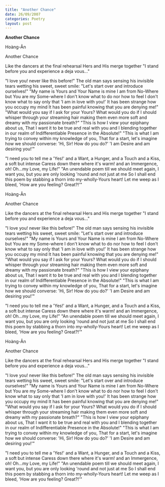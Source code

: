 ```yaml
---
title: "Another Chance"
date: 26/09/2007
categories: Poetry
layout: post
---
```


**Another Chance**

Hoàng-Ân

Another Chance

Like the dancers at the final rehearsal
Hers and His merge together
"I stand before you and experience a deja vous..."

"I love you! never like this before!"
The old man says sensing his invisible tears
wetting his sweet, sweet smile:
"Let's start over and introduce ourselves!"
"My name is Yours and Your Name is mine
I am from No-Where but You are my Some-where
I don't know what to do nor how to feel
I don't know what to say o­nly that 'I am in love with you!'
It has been strange how you occupy my mind
It has been painful knowing that you are denying me!"
"What would you say if I ask for your Yours?
What would you do if I should whisper through your streaming hair
making them even more soft and dreamy with my passionate breath?"
"This is how I view your epiphany about us,
That I want it to be true and real
with you and I blending together
in our realm of Indifferentiable Presence in the Absolute!"
"This is what I am trying to convey within my knowledge of you,
That for a start, let's imagine how we should converse:
'Hi, Sir! How do you do?'
'I am Desire and am desiring you!'"

"I need you to tell me a 'Yes!'
and a Want, a Hunger, and a Touch
and a Kiss, a soft but intense Caress down there where it's warm!
and an Immergence, oh!
Oh...my Love, my Life!"
"An unendable poem till we should meet again, I want you,
but you are o­nly looking 'round and not just at me
So I shall end this poem
by stabbing a thorn into my-wholly-Yours heart!
Let me weep as I bleed,
'How are you feeling?
Great?!'"

Hoàng-Ân

Another Chance

Like the dancers at the final rehearsal
Hers and His merge together
"I stand before you and experience a deja vous..."

"I love you! never like this before!"
The old man says sensing his invisible tears
wetting his sweet, sweet smile:
"Let's start over and introduce ourselves!"
"My name is Yours and Your Name is mine
I am from No-Where but You are my Some-where
I don't know what to do nor how to feel
I don't know what to say o­nly that 'I am in love with you!'
It has been strange how you occupy my mind
It has been painful knowing that you are denying me!"
"What would you say if I ask for your Yours?
What would you do if I should whisper through your streaming hair
making them even more soft and dreamy with my passionate breath?"
"This is how I view your epiphany about us,
That I want it to be true and real
with you and I blending together
in our realm of Indifferentiable Presence in the Absolute!"
"This is what I am trying to convey within my knowledge of you,
That for a start, let's imagine how we should converse:
'Hi, Sir! How do you do?'
'I am Desire and am desiring you!'"

"I need you to tell me a 'Yes!'
and a Want, a Hunger, and a Touch
and a Kiss, a soft but intense Caress down there where it's warm!
and an Immergence, oh!
Oh...my Love, my Life!"
"An unendable poem till we should meet again, I want you,
but you are o­nly looking 'round and not just at me
So I shall end this poem
by stabbing a thorn into my-wholly-Yours heart!
Let me weep as I bleed,
'How are you feeling?
Great?!'"

Hoàng-Ân

Another Chance

Like the dancers at the final rehearsal
Hers and His merge together
"I stand before you and experience a deja vous..."

"I love you! never like this before!"
The old man says sensing his invisible tears
wetting his sweet, sweet smile:
"Let's start over and introduce ourselves!"
"My name is Yours and Your Name is mine
I am from No-Where but You are my Some-where
I don't know what to do nor how to feel
I don't know what to say o­nly that 'I am in love with you!'
It has been strange how you occupy my mind
It has been painful knowing that you are denying me!"
"What would you say if I ask for your Yours?
What would you do if I should whisper through your streaming hair
making them even more soft and dreamy with my passionate breath?"
"This is how I view your epiphany about us,
That I want it to be true and real
with you and I blending together
in our realm of Indifferentiable Presence in the Absolute!"
"This is what I am trying to convey within my knowledge of you,
That for a start, let's imagine how we should converse:
'Hi, Sir! How do you do?'
'I am Desire and am desiring you!'"

"I need you to tell me a 'Yes!'
and a Want, a Hunger, and a Touch
and a Kiss, a soft but intense Caress down there where it's warm!
and an Immergence, oh!
Oh...my Love, my Life!"
"An unendable poem till we should meet again, I want you,
but you are o­nly looking 'round and not just at me
So I shall end this poem
by stabbing a thorn into my-wholly-Yours heart!
Let me weep as I bleed,
'How are you feeling?
Great?!'"
